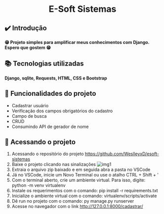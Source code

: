 <h1 align="center"> E-Soft Sistemas </h1>

## ✔️ Introdução
**😁 Projeto simples para amplificar meus conhecimentos com Django. Espero que gostem 😁**

## 📚 Tecnologias utilizadas
**Django, sqlite, Requests, HTML, CSS e Bootstrap**

## 🔨 Funcionalidades do projeto
-  Cadastrar usuário 
-  Verificação dos campos obrigatórios do cadastro
-  Campo de busca
-  CRUD
-  Consumindo API de gerador de nome
  
## 📂 Acessando o projeto
1. Acessando o repositório do projeto https://github.com/WeslleyxD/esoft-sistemas
2. Baixe o projeto clicando nas sinalizações ![img1](https://user-images.githubusercontent.com/93230531/160960354-1f3991f5-5d7e-44d8-a881-100385c554f4.png)
3. Extraia o arquivo zip baixado e em seguida abra a pasta no VSCode
4. Já no VSCode, inicie um Novo Terminal ou use o atalho CTRL + Shift + '
5. Com o terminal aberto, crie um ambiente virtual. Para isso, digite: python -m venv virtualenv
6. Instale os requerimentos com o comando: pip install -r requirements.txt
7. Inicialize o ambiente virtual com o comando: virtualenv/scripts/activate
8. Dê run no projeto com o comando: py manage.py runserver
9. Acesse no navegador com o link http://127.0.0.1:8000/cadastrar/
